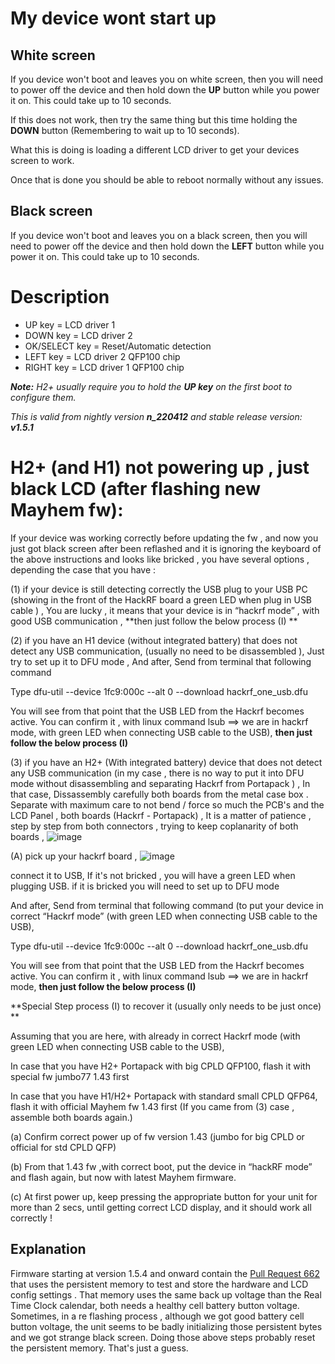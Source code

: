 # My device wont start up

## White screen
If you device won't boot and leaves you on white screen, then you will need to power off the device and then hold down the **UP** button while you power it on. This could take up to 10 seconds.

If this does not work, then try the same thing but this time holding the **DOWN** button (Remembering to wait up to 10 seconds).

What this is doing is loading a different LCD driver to get your devices screen to work.

Once that is done you should be able to reboot normally without any issues.

## Black screen
If you device won't boot and leaves you on a black screen, then you will need to power off the device and then hold down the **LEFT** button while you power it on. This could take up to 10 seconds.


# Description
* UP key = LCD driver 1
* DOWN key = LCD driver 2
* OK/SELECT key = Reset/Automatic detection
* LEFT key = LCD driver 2 QFP100 chip
* RIGHT key = LCD driver 1 QFP100 chip

_**Note:** H2+ usually require you to hold the **UP key** on the first boot to configure them._

_This is valid from nightly version **n_220412** and stable release version: **v1.5.1**_

# H2+ (and H1) not powering up , just black LCD (after flashing new Mayhem fw):

If your device was working correctly before updating the fw , and now you just got black screen after been reflashed and it is ignoring the keyboard of the above instructions and looks like bricked , you have several options , depending the case that you have : 
 
(1) if your device  is still detecting correctly the USB plug to your USB PC (showing in the front of the HackRF board a green LED when plug in USB cable ) , You are lucky , it means that your device is in “hackrf mode” , with good USB communication ,
**then just follow the below process (I) **

(2) if you have an H1 device (without integrated battery)  that does not detect any USB communication,  (usually no need to be disassembled ), Just  try to set up it to DFU mode , And after,  Send from terminal that following command 

Type dfu-util --device 1fc9:000c --alt 0 --download hackrf_one_usb.dfu

You will see from that point that the USB LED from the Hackrf becomes active. You can confirm it , with linux command lsub ==> we are in hackrf mode, with green LED when connecting USB cable to the USB), 
**then just follow the below process (I)**

(3) if you have an H2+ (With integrated battery) device that does not detect any USB communication  (in my case , there is no way to put it into DFU mode  without disassembling and separating Hackrf from Portapack  ) , 
In that case, Dissassembly carefully both boards from the metal case box .
Separate with maximum care to not bend / force so much the PCB's and the LCD Panel , both boards (Hackrf - Portapack) , It is a matter of patience , step by step from both connectors , trying to keep coplanarity of both boards ,
![image](https://user-images.githubusercontent.com/86470699/227355755-a0213c19-31e9-42d1-beb4-f58e04bad355.png)


(A) pick up your hackrf board ,
![image](https://user-images.githubusercontent.com/86470699/227356035-3dd044f0-dfb1-4bfe-b780-6c05fa038770.png)

 connect it to USB,
 If it's not bricked , you will have a green LED when plugging USB. 
 if it is bricked you will need to set up to DFU mode 

And after,  Send from terminal that following command  (to put your  device in correct “Hackrf mode” (with green LED when connecting USB cable to the USB), 

 Type dfu-util --device 1fc9:000c --alt 0 --download hackrf_one_usb.dfu 

You will see from that point that the USB LED from the Hackrf becomes active. You can confirm it , with linux command lsub ==> we are in hackrf mode,
**then just follow the below process (I)**



**Special Step process (I) to recover it (usually only needs to be just once)  **

Assuming that you are here, with already in correct Hackrf mode (with green LED when connecting USB cable to the USB),

In case that you have H2+ Portapack with big CPLD QFP100, 
     flash it with special fw jumbo77 1.43 first 

In case that you have H1/H2+ Portapack with standard small CPLD QFP64, 
      flash it with official  Mayhem fw  1.43 first 
      (If you came from (3) case , assemble both  boards again.)

(a) Confirm correct power up of fw version 1.43 (jumbo for big CPLD or official for std CPLD QFP)  

(b) From that 1.43 fw ,with correct boot,  put the device in “hackRF mode” and flash again, but now with latest Mayhem firmware.

(c) At first power up, keep pressing the appropriate button for your unit for more than 2 secs, until getting correct LCD display, and it should work all correctly ! 


## Explanation
Firmware starting at version 1.5.4 and onward contain the <a href="https://github.com/eried/portapack-mayhem/pull/662">Pull Request 662</a> that uses the persistent memory to test and store the hardware and LCD config settings . That memory uses the same back up voltage than the Real Time Clock calendar, both needs a healthy cell battery button voltage. Sometimes, in a re flashing process , although we got good battery cell button voltage, the unit seems to be badly initializing those persistent bytes and we got strange black screen. Doing those above steps probably reset the persistent memory. That's just a guess.
